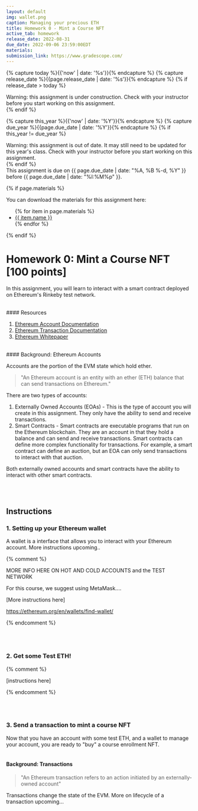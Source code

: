 ```yaml
---
layout: default
img: wallet.png
caption: Managing your precious ETH
title: Homework 0 - Mint a Course NFT
active_tab: homework
release_date: 2022-08-31
due_date: 2022-09-06 23:59:00EDT
materials:
submission_link: https://www.gradescope.com/
---
```


<!-- Check whether the assignment is ready to release -->
{% capture today %}{{'now' | date: '%s'}}{% endcapture %}
{% capture release_date %}{{page.release_date | date: '%s'}}{% endcapture %}
{% if release_date > today %} 
<div class="alert alert-danger">
Warning: this assignment is under construction. Check with your instructor before you start working on this assignment.
</div>
{% endif %}
<!-- End of check whether the assignment is up to date -->


<!-- Check whether the assignment is up to date -->
{% capture this_year %}{{'now' | date: '%Y'}}{% endcapture %}
{% capture due_year %}{{page.due_date | date: '%Y'}}{% endcapture %}
{% if this_year != due_year %} 
<div class="alert alert-danger">
Warning: this assignment is out of date.  It may still need to be updated for this year's class.  Check with your instructor before you start working on this assignment.
</div>
{% endif %}
<!-- End of check whether the assignment is up to date -->


<div class="alert alert-info">
This assignment is due on {{ page.due_date | date: "%A, %B %-d, %Y" }} before {{ page.due_date | date: "%I:%M%p" }}. 
</div>

{% if page.materials %}
<div class="alert alert-info">
You can download the materials for this assignment here:
<ul>
{% for item in page.materials %}
<li><a href="{{item.url}}">{{ item.name }}</a></li>
{% endfor %}
</ul>
</div>
{% endif %}


Homework 0: Mint a Course NFT [100 points]
=============================================================


In this assignment, you will learn to interact with a smart contract deployed on Ethereum's Rinkeby test network. 

<br>
#### Resources

1. [Ethereum Account Documentation](https://ethereum.org/en/developers/docs/accounts/)
2. [Ethereum Transaction Documentation](https://ethereum.org/en/developers/docs/transactions/)
3. [Ethereum Whitepaper](https://ethereum.org/669c9e2e2027310b6b3cdce6e1c52962/Ethereum_Whitepaper_-_Buterin_2014.pdf)

<br>
#### Background: Ethereum Accounts

Accounts are the portion of the EVM state which hold ether.

> "An Ethereum account is an entity with an ether (ETH) balance that can send transactions on Ethereum."

There are two types of accounts:
1. Externally Owned Accounts (EOAs) - This is the type of account you will create in this assignment. They only have the ability to send and receive transactions. 
2. Smart Contracts - Smart contracts are executable programs that run on the Ethereum blockchain. They are an account in that they hold a balance and can send and receive transactions. Smart contracts can define more complex functionality for transactions. For example, a smart contract can define an auction, but an EOA can only send transactions to interact with that auction.

Both externally owned accounts and smart contracts have the ability to interact with other smart contracts.

<br>
<br>

## Instructions


### 1. Setting up your Ethereum wallet

A wallet is a interface that allows you to interact with your Ethereum account.
More instructions upcoming..

{% comment %}

MORE INFO HERE ON HOT AND COLD ACCOUNTS and the TEST NETWORK

For this course, we suggest using MetaMask....

[More instructions here]

https://ethereum.org/en/wallets/find-wallet/

{% endcomment %}

<br>
<br>

### 2. Get some Test ETH!
{% comment %}

[instructions here]

{% endcomment %}

<br>
<br>


### 3. Send a transaction to mint a course NFT
Now that you have an account with some test ETH, and a wallet to manage your account, you are ready to "buy" a course enrollment NFT.
<br>
<br>


#### Background: Transactions
> "An Ethereum transaction refers to an action initiated by an externally-owned account"

Transactions change the state of the EVM. 
More on lifecycle of a transaction upcoming...




